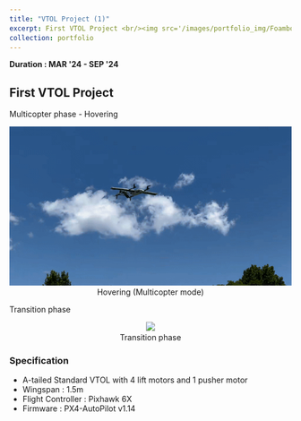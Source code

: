 ```yaml
---
title: "VTOL Project (1)"
excerpt: First VTOL Project <br/><img src='/images/portfolio_img/Foamboard_transition.gif' width='500'> <br/><img src='/images/portfolio_img/VTOL.jpg' width='500' height='500'> 
collection: portfolio
---
```


**Duration : MAR '24 - SEP '24**
## First VTOL Project 

Multicopter phase - Hovering
<center>
  <img src='/images/portfolio_img/foamboard_flight1.gif' width='800' />
  <figcaption>Hovering (Multicopter mode)</figcaption>
</center>

Transition phase
<center>
  <img src='/images/portfolio_img/Foamboard_transition.gif' width='800' />
  <figcaption>Transition phase</figcaption>
</center>

### Specification

- A-tailed Standard VTOL with 4 lift motors and 1 pusher motor
- Wingspan : 1.5m
- Flight Controller : Pixhawk 6X
- Firmware : PX4-AutoPilot v1.14